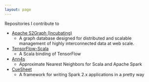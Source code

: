 ```yaml
---
layout: page
---
```


Repositories I contribute to
  - [Apache S2Graph (Incubating)](https://github.com/apache/incubator-s2graph)
    - A graph database designed for distributed and scalable management of highly interconnected data at web scale.
  - [TensorFlow-Scala](https://github.com/mskimm/tensorflow-scala)
    - A Scala binding of TensorFlow
  - [Ann4s](https://github.com/mskimm/ann4s)
    - Approximate Nearest Neighbors for Scala and Apache Spark
  - [CueSheet](https://github.com/kakao/cuesheet)
    - A framework for writing Spark 2.x applications in a pretty way

